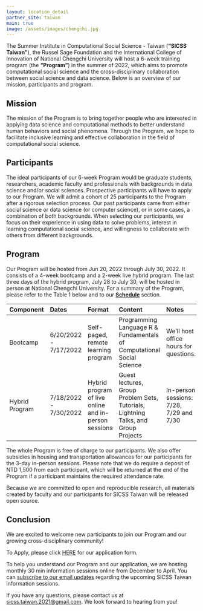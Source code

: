 ```yaml
---
layout: location_detail
partner_site: taiwan
main: true
image: /assets/images/chengchi.jpg
---
```


The Summer Institute in Computational Social Science - Taiwan (**“SICSS Taiwan”**), the Russel Sage Foundation and the International College of Innovation of National Chengchi University will host a 6-week training program (the **“Program”**) in the summer of 2022, which aims to promote computational social science and the cross-disciplinary collaboration between social science and data science. Below is an overview of our mission, participants and program. 

## Mission

The mission of the Program is to bring together people who are interested in applying data science and computational methods to better understand human behaviors and social phenomena. Through the Program, we hope to facilitate inclusive learning and effective collaboration in the field of computational social science.

## Participants

The ideal participants of our 6-week Program would be graduate students, researchers, academic faculty and professionals with backgrounds in data science and/or social sciences. Prospective participants will have to apply to our Program. We will admit a cohort of 25 participants to the Program after a rigorous selection process. Our past participants came from either social science or data science (or computer science), or in some cases, a combination of both backgrounds. When selecting our participants, we focus on their experience in using data to solve problems, interest in learning computational social science, and willingness to collaborate with others from different backgrounds. 

## Program

Our Program will be hosted from Jun 20, 2022 through July 30, 2022. It consists of a 4-week bootcamp and a 2-week live hybrid program. The last three days of the hybrid program, July 28 to July 30, will be hosted in person at National Chengchi University. For a summary of the Program, please refer to the Table 1 below and to our [**Schedule**](https://bit.ly/csstaiwan2022) section.  

| Component      | Dates       | Format      | Content    | Notes |
| :-------------- | :--------- | :---------- | :----------|:------|
|Bootcamp|6/20/2022 - 7/17/2022|Self-paged, remote learning program|Programming Language R & Fundamentals of Computational Social Science |We’ll host office hours for questions. |
|Hybrid Program|7/18/2022 - 7/30/2022|Hybrid program of live online and in-person sessions |Guest lectures, Group Problem Sets, Tutorials, Lightning Talks, and Group Projects |In-person sessions: 7/28, 7/29 and 7/30 |

The whole Program is free of charge to our participants. We also offer subsidies in housing and transportation allowances for our participants for the 3-day in-person sessions. Please note that we do require a deposit of NTD 1,500 from each participant, which will be returned at the end of the Program if a participant maintains the required attendance rate.    

Because we are committed to open and reproducible research, all materials created by faculty and our participants for SICSS Taiwan will be released open source.


## Conclusion

We are excited to welcome new participants to join our Program and our growing cross-disciplinary community!  

To Apply, please click [HERE](https://bit.ly/34B0iIV) for our application form. 

To help you understand our Program and our application, we are hosting monthly 30 min information sessions online from December to April. You can [subscribe to our email updates](https://docs.google.com/forms/d/e/1FAIpQLSd_rtXqZHelZ1RlJYJi4oBB95gL0kza0vWlyNcqF5UnXg7gUw/viewform?usp=sf_link) regarding the upcoming SICSS Taiwan information sessions.

If you have any questions, please contact us at sicss.taiwan.2021@gmail.com. We look forward to hearing from you! 
